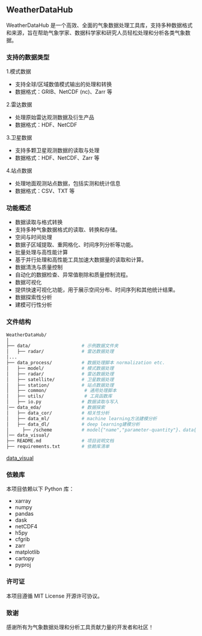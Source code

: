 ## WeatherDataHub
WeatherDataHub 是一个高效、全面的气象数据处理工具库，支持多种数据格式和来源，旨在帮助气象学家、数据科学家和研究人员轻松处理和分析各类气象数据。

### 支持的数据类型
1.模式数据
 - 支持全球/区域数值模式输出的处理和转换
 - 数据格式：GRIB、NetCDF (nc)、Zarr 等

2.雷达数据
 - 处理原始雷达观测数据及衍生产品
 - 数据格式：HDF、NetCDF

3.卫星数据
 - 支持多颗卫星观测数据的读取与处理
 - 数据格式：HDF、NetCDF、Zarr 等

4.站点数据
 - 处理地面观测站点数据，包括实测和统计信息
 - 数据格式：CSV、TXT 等

### 功能概述

 - 数据读取与格式转换
 - 支持多种气象数据格式的读取、转换和存储。
 - 空间与时间处理
 - 数据子区域提取、重网格化、时间序列分析等功能。
 - 批量处理与高性能计算
 - 基于并行处理和高性能工具加速大数据量的读取和计算。
 - 数据清洗与质量控制
 - 自动化的数据检查、异常值剔除和质量控制流程。
 - 数据可视化
 - 提供快速可视化功能，用于展示空间分布、时间序列和其他统计结果。
 - 数据探索性分析
 - 建模可行性分析

### 文件结构
```bash
WeatherDataHub/
│
├── data/                   # 示例数据文件夹
│   ├── radar/              # 雷达数据处理
│...
├── data_process/           # 数据处理脚本 normalization etc.
│   ├── model/              # 模式数据处理
│   ├── radar/              # 雷达数据处理
│   ├── satellite/          # 卫星数据处理
│   ├── station/            # 站点数据处理
│   ├── common/              # 通用处理脚本
│   ├── utils/               # 工具函数库
│   ├── io.py               # 数据读取与写入
│── data_eda/               # 数据探索
│   ├── data_cor/           # 相关性分析
│   ├── data_ml/            # machine learning方法建模分析
│   ├── data_dl/            # deep learning建模分析
│     ├── /scheme           # model{"name","parameter-quantity"}、data{"input","model-output","target"}、loss{"data-transform"}
│── data_visual/  
├── README.md               # 项目说明文档
├── requirements.txt        # 依赖库清单
```
[data_visual](git@github.com:zhengkai15/WeatherVis.git)
### 依赖库

本项目依赖以下 Python 库：
 - xarray
 - numpy
 - pandas
 - dask
 - netCDF4
 - h5py
 - cfgrib
 - zarr
 - matplotlib
 - cartopy
 - pyproj

### 许可证

本项目遵循 MIT License 开源许可协议。

### 致谢

感谢所有为气象数据处理和分析工具贡献力量的开发者和社区！

